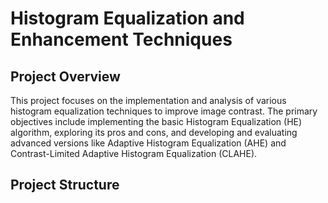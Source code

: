 # Histogram Equalization and Enhancement Techniques

## Project Overview

This project focuses on the implementation and analysis of various histogram equalization techniques to improve image contrast. The primary objectives include implementing the basic Histogram Equalization (HE) algorithm, exploring its pros and cons, and developing and evaluating advanced versions like Adaptive Histogram Equalization (AHE) and Contrast-Limited Adaptive Histogram Equalization (CLAHE).

## Project Structure

